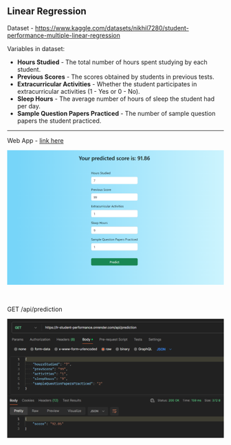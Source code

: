 ## Linear Regression

Dataset - https://www.kaggle.com/datasets/nikhil7280/student-performance-multiple-linear-regression

Variables in dataset:
- <b>Hours Studied</b> - The total number of hours spent studying by each student.
- <b>Previous Scores</b> - The scores obtained by students in previous tests.
- <b>Extracurricular Activities</b> - Whether the student participates in extracurricular activities (1 - Yes or 0 - No).
- <b>Sleep Hours</b> - The average number of hours of sleep the student had per day.
- <b>Sample Question Papers Practiced</b> - The number of sample question papers the student practiced.

<hr>

Web App - [link here ](https://lr-student-performance.onrender.com/)

![photo](Screenshots/prediction%20page.png)

<br>

GET /api/prediction

![photo](Screenshots/api.png)